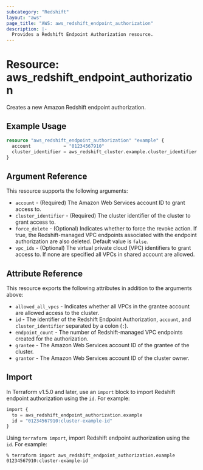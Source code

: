 ```yaml
---
subcategory: "Redshift"
layout: "aws"
page_title: "AWS: aws_redshift_endpoint_authorization"
description: |-
  Provides a Redshift Endpoint Authorization resource.
---
```


# Resource: aws_redshift_endpoint_authorization

Creates a new Amazon Redshift endpoint authorization.

## Example Usage

```terraform
resource "aws_redshift_endpoint_authorization" "example" {
  account            = "01234567910"
  cluster_identifier = aws_redshift_cluster.example.cluster_identifier
}
```

## Argument Reference

This resource supports the following arguments:

* `account` - (Required) The Amazon Web Services account ID to grant access to.
* `cluster_identifier` - (Required) The cluster identifier of the cluster to grant access to.
* `force_delete` - (Optional) Indicates whether to force the revoke action. If true, the Redshift-managed VPC endpoints associated with the endpoint authorization are also deleted. Default value is `false`.
* `vpc_ids` - (Optional) The virtual private cloud (VPC) identifiers to grant access to. If none are specified all VPCs in shared account are allowed.

## Attribute Reference

This resource exports the following attributes in addition to the arguments above:

* `allowed_all_vpcs` - Indicates whether all VPCs in the grantee account are allowed access to the cluster.
* `id` - The identifier of the Redshift Endpoint Authorization, `account`, and `cluster_identifier` separated by a colon (`:`).
* `endpoint_count` - The number of Redshift-managed VPC endpoints created for the authorization.
* `grantee` - The Amazon Web Services account ID of the grantee of the cluster.
* `grantor` - The Amazon Web Services account ID of the cluster owner.

## Import

In Terraform v1.5.0 and later, use an `import` block to import Redshift endpoint authorization using the `id`. For example:

```terraform
import {
  to = aws_redshift_endpoint_authorization.example
  id = "01234567910:cluster-example-id"
}
```

Using `terraform import`, import Redshift endpoint authorization using the `id`. For example:

```console
% terraform import aws_redshift_endpoint_authorization.example 01234567910:cluster-example-id
```
